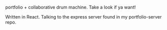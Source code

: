 portfolio + collaborative drum machine. Take a look if ya want!

Written in React. Talking to the express server found in my portfolio-server repo. 

